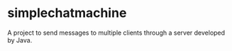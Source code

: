 # simplechatmachine
A project to send messages to multiple clients through a server developed by Java.
